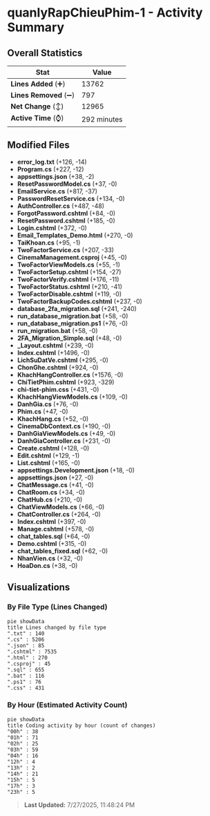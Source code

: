 # quanlyRapChieuPhim-1 - Activity Summary 

## Overall Statistics

| Stat                   | Value                                                             |
| ---------------------- | ----------------------------------------------------------------- |
| **Lines Added** (➕)   | 13762                                          |
| **Lines Removed** (➖) | 797                                        |
| **Net Change** (↕)    | 12965                |
| **Active Time** (⌚)   | 292 minutes |


## Modified Files
- **error_log.txt** (+126, -14)
- **Program.cs** (+227, -12)
- **appsettings.json** (+38, -2)
- **ResetPasswordModel.cs** (+37, -0)
- **EmailService.cs** (+817, -37)
- **PasswordResetService.cs** (+134, -0)
- **AuthController.cs** (+487, -48)
- **ForgotPassword.cshtml** (+84, -0)
- **ResetPassword.cshtml** (+185, -0)
- **Login.cshtml** (+372, -0)
- **Email_Templates_Demo.html** (+270, -0)
- **TaiKhoan.cs** (+95, -1)
- **TwoFactorService.cs** (+207, -33)
- **CinemaManagement.csproj** (+45, -0)
- **TwoFactorViewModels.cs** (+55, -1)
- **TwoFactorSetup.cshtml** (+154, -27)
- **TwoFactorVerify.cshtml** (+176, -11)
- **TwoFactorStatus.cshtml** (+210, -41)
- **TwoFactorDisable.cshtml** (+119, -0)
- **TwoFactorBackupCodes.cshtml** (+237, -0)
- **database_2fa_migration.sql** (+241, -240)
- **run_database_migration.bat** (+58, -0)
- **run_database_migration.ps1** (+76, -0)
- **run_migration.bat** (+58, -0)
- **2FA_Migration_Simple.sql** (+48, -0)
- **_Layout.cshtml** (+239, -0)
- **Index.cshtml** (+1496, -0)
- **LichSuDatVe.cshtml** (+295, -0)
- **ChonGhe.cshtml** (+924, -0)
- **KhachHangController.cs** (+1576, -0)
- **ChiTietPhim.cshtml** (+923, -329)
- **chi-tiet-phim.css** (+431, -0)
- **KhachHangViewModels.cs** (+109, -0)
- **DanhGia.cs** (+76, -0)
- **Phim.cs** (+47, -0)
- **KhachHang.cs** (+52, -0)
- **CinemaDbContext.cs** (+190, -0)
- **DanhGiaViewModels.cs** (+49, -0)
- **DanhGiaController.cs** (+231, -0)
- **Create.cshtml** (+128, -0)
- **Edit.cshtml** (+129, -1)
- **List.cshtml** (+165, -0)
- **appsettings.Development.json** (+18, -0)
- **appsettings.json** (+27, -0)
- **ChatMessage.cs** (+41, -0)
- **ChatRoom.cs** (+34, -0)
- **ChatHub.cs** (+210, -0)
- **ChatViewModels.cs** (+66, -0)
- **ChatController.cs** (+264, -0)
- **Index.cshtml** (+397, -0)
- **Manage.cshtml** (+578, -0)
- **chat_tables.sql** (+64, -0)
- **Demo.cshtml** (+315, -0)
- **chat_tables_fixed.sql** (+62, -0)
- **NhanVien.cs** (+32, -0)
- **HoaDon.cs** (+38, -0)

## Visualizations

### By File Type (Lines Changed)

```mermaid
pie showData
title Lines changed by file type
".txt" : 140
".cs" : 5206
".json" : 85
".cshtml" : 7535
".html" : 270
".csproj" : 45
".sql" : 655
".bat" : 116
".ps1" : 76
".css" : 431
```

### By Hour (Estimated Activity Count)

```mermaid
pie showData
title Coding activity by hour (count of changes)
"00h" : 38
"01h" : 71
"02h" : 25
"03h" : 59
"04h" : 16
"12h" : 4
"13h" : 2
"14h" : 21
"15h" : 5
"17h" : 3
"23h" : 5
```


> **Last Updated:** 7/27/2025, 11:48:24 PM